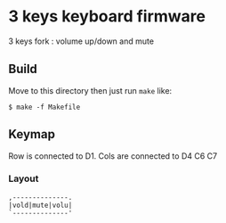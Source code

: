 3 keys keyboard firmware
======================

3 keys fork : volume up/down and mute

## Build

Move to this directory then just run `make` like:

    $ make -f Makefile

## Keymap

Row is connected to D1.
Cols are connected to D4 C6 C7

### Layout
    ,--------------.
    |vold|mute|volu|
    `--------------'
